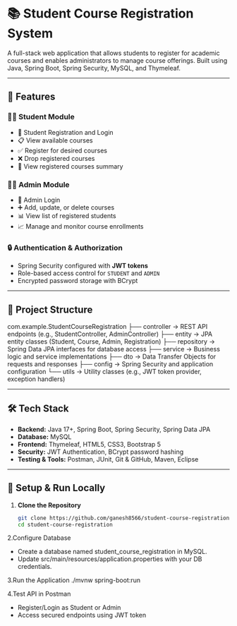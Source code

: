 # 📚 Student Course Registration System

A full-stack web application that allows students to register for academic courses and enables administrators to manage course offerings. Built using Java, Spring Boot, Spring Security, MySQL, and Thymeleaf.

---

## 🚀 Features

### 👨‍🎓 Student Module
- 🔐 Student Registration and Login
- 📋 View available courses
- ✅ Register for desired courses
- ❌ Drop registered courses
- 📄 View registered courses summary

### 🧑‍💼 Admin Module
- 🔐 Admin Login
- ➕ Add, update, or delete courses
- 📊 View list of registered students
- 📈 Manage and monitor course enrollments

### 🔒 Authentication & Authorization
- Spring Security configured with **JWT tokens**
- Role-based access control for `STUDENT` and `ADMIN`
- Encrypted password storage with BCrypt

---

## 📂 Project Structure
com.example.StudentCourseRegistration
├── controller        → REST API endpoints (e.g., StudentController, AdminController)
├── entity            → JPA entity classes (Student, Course, Admin, Registration)
├── repository        → Spring Data JPA interfaces for database access
├── service           → Business logic and service implementations
├── dto               → Data Transfer Objects for requests and responses
├── config            → Spring Security and application configuration
└── utils             → Utility classes (e.g., JWT token provider, exception handlers)

---

## 🛠 Tech Stack

- **Backend:** Java 17+, Spring Boot, Spring Security, Spring Data JPA
- **Database:** MySQL
- **Frontend:** Thymeleaf, HTML5, CSS3, Bootstrap 5
- **Security:** JWT Authentication, BCrypt password hashing
- **Testing & Tools:** Postman, JUnit, Git & GitHub, Maven, Eclipse

---

## 🔧 Setup & Run Locally

1. **Clone the Repository**
   ```bash
   git clone https://github.com/ganesh8566/student-course-registration.git
   cd student-course-registration
   
2.Configure Database
- Create a database named student_course_registration in MySQL.
- Update src/main/resources/application.properties with your DB credentials.
  
3.Run the Application
./mvnw spring-boot:run

4.Test API in Postman
- Register/Login as Student or Admin
- Access secured endpoints using JWT token



